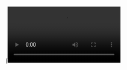 [![Watch the video](https://github.com/Manoj-Shrees/Flaocn/blob/main/ScreenRecording_11-19-2024%2021-08-56_1.MP4)
